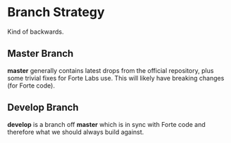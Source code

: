 
# Branch Strategy
Kind of backwards.

## Master Branch

**master** generally contains latest drops from the official repository, plus some trivial fixes for Forte Labs use. This will likely have breaking changes (for Forte code).

## Develop Branch

**develop** is a branch off **master** which is in sync with Forte code and therefore what we should always build against.
